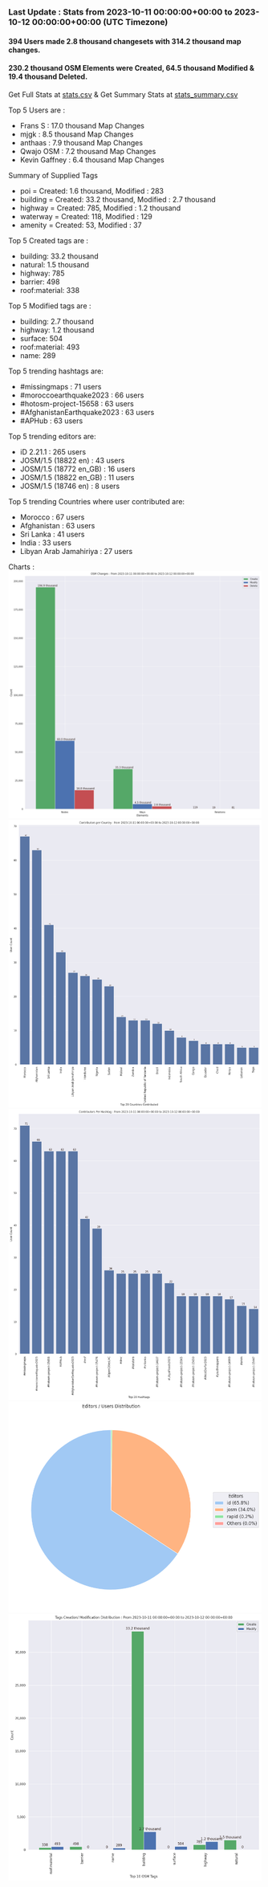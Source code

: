 ### Last Update : Stats from 2023-10-11 00:00:00+00:00 to 2023-10-12 00:00:00+00:00 (UTC Timezone)

#### 394 Users made 2.8 thousand changesets with 314.2 thousand map changes.
#### 230.2 thousand OSM Elements were Created, 64.5 thousand Modified & 19.4 thousand Deleted.
Get Full Stats at [stats.csv](/stats/hotosm/Daily/stats.csv)
 & Get Summary Stats at [stats_summary.csv](/stats/hotosm/Daily/stats_summary.csv)

Top 5 Users are : 
- Frans S : 17.0 thousand Map Changes
- mjgk : 8.5 thousand Map Changes
- anthaas : 7.9 thousand Map Changes
- Qwajo OSM : 7.2 thousand Map Changes
- Kevin Gaffney : 6.4 thousand Map Changes

Summary of Supplied Tags
- poi = Created: 1.6 thousand, Modified : 283
- building = Created: 33.2 thousand, Modified : 2.7 thousand
- highway = Created: 785, Modified : 1.2 thousand
- waterway = Created: 118, Modified : 129
- amenity = Created: 53, Modified : 37


Top 5 Created tags are :
- building: 33.2 thousand
- natural: 1.5 thousand
- highway: 785
- barrier: 498
- roof:material: 338


Top 5 Modified tags are :
- building: 2.7 thousand
- highway: 1.2 thousand
- surface: 504
- roof:material: 493
- name: 289


Top 5 trending hashtags are:
- #missingmaps : 71 users
- #moroccoearthquake2023 : 66 users
- #hotosm-project-15658 : 63 users
- #AfghanistanEarthquake2023 : 63 users
- #APHub : 63 users


Top 5 trending editors are:
- iD 2.21.1 : 265 users
- JOSM/1.5 (18822 en) : 43 users
- JOSM/1.5 (18772 en_GB) : 16 users
- JOSM/1.5 (18822 en_GB) : 11 users
- JOSM/1.5 (18746 en) : 8 users


Top 5 trending Countries where user contributed are:
- Morocco : 67 users
- Afghanistan : 63 users
- Sri Lanka : 41 users
- India : 33 users
- Libyan Arab Jamahiriya : 27 users


 Charts : 
![Alt text](./stats_osm_changes.png) 
![Alt text](./stats_users_per_country.png) 
![Alt text](./stats_users_per_hashtag.png) 
![Alt text](./stats_editors_pie_chart.png) 
![Alt text](./stats_tags.png) 
